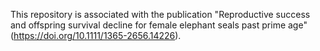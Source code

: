This repository is associated with the publication "Reproductive success and offspring survival decline for female elephant seals past prime age" (https://doi.org/10.1111/1365-2656.14226). 
